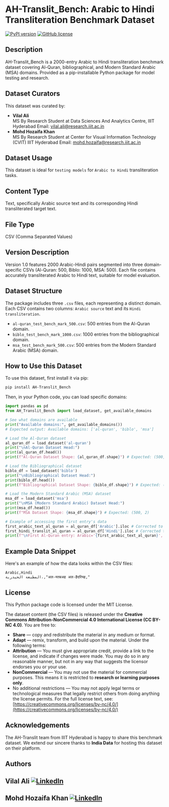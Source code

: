 # AH-Translit_Bench: Arabic to Hindi Transliteration Benchmark Dataset

[![PyPI version](https://badge.fury.io/py/AH-Translit_Bench.svg)](https://pypi.org/project/AH-Translit_Bench/)
[![GitHub license](https://img.shields.io/github/license/vilalali/AH-Translit-Bench.svg)](https://github.com/vilalali/AH-Translit-Bench/blob/main/LICENSE)

## Description

AH-Translit_Bench is a 2000-entry Arabic to Hindi transliteration benchmark dataset covering Al-Quran, bibliographical, and Modern Standard Arabic (MSA) domains. Provided as a pip-installable Python package for model testing and research.

## Dataset Curators

This dataset was curated by:
*   **Vilal Ali**  
    MS By Research Student at Data Sciences And Analytics Centre, IIIT Hyderabad
    Email: vilal.ali@research.iiit.ac.in
*   **Mohd Hozaifa Khan**  
    MS By Research Student at Center for Visual Information Technology (CVIT) IIIT Hyderabad
    Email: mohd.hozaifa@research.iiit.ac.in

## Dataset Usage

This dataset is ideal for `testing models` for `Arabic to Hindi` transliteration tasks.

## Content Type

Text, specifically Arabic source text and its corresponding Hindi transliterated target text.

## File Type
CSV (Comma Separated Values)

## Version Description

Version 1.0 features 2000 Arabic-Hindi pairs segmented into three domain-specific CSVs (Al-Quran: 500, Biblo: 1000, MSA: 500). Each file contains accurately transliterated Arabic to Hindi text, suitable for model evaluation.

## Dataset Structure

The package includes three `.csv` files, each representing a distinct domain. Each CSV contains two columns: `Arabic source` text and its `Hindi transliteration`.

*   `al-quran_test_bench_mark_500.csv`: 500 entries from the Al-Quran domain.
*   `biblo_test_bench_mark_1000.csv`: 1000 entries from the bibliographical domain.
*   `msa_test_bench_mark_500.csv`: 500 entries from the Modern Standard Arabic (MSA) domain.

## How to Use this Dataset

To use this dataset, first install it via pip:

```bash
pip install AH-Translit_Bench
```

Then, in your Python code, you can load specific domains:

```python
import pandas as pd
from AH_Translit_Bench import load_dataset, get_available_domains

# See what domains are available
print("Available domains:", get_available_domains())
# Expected output: Available domains: ['al-quran', 'biblo', 'msa']

# Load the Al-Quran dataset
al_quran_df = load_dataset('al-quran')
print("\nAl-Quran Dataset Head:")
print(al_quran_df.head())
print(f"Al-Quran Dataset Shape: {al_quran_df.shape}") # Expected: (500, 2)

# Load the Bibliographical dataset
biblo_df = load_dataset('biblo')
print("\nBibliographical Dataset Head:")
print(biblo_df.head())
print(f"Bibliographical Dataset Shape: {biblo_df.shape}") # Expected: (1000, 2)

# Load the Modern Standard Arabic (MSA) dataset
msa_df = load_dataset('msa')
print("\nMSA (Modern Standard Arabic) Dataset Head:")
print(msa_df.head())
print(f"MSA Dataset Shape: {msa_df.shape}") # Expected: (500, 2)

# Example of accessing the first entry's data
first_arabic_text_al_quran = al_quran_df['Arabic'].iloc # Corrected to access value
first_hindi_translit_al_quran = al_quran_df['Hindi'].iloc # Corrected to access value
print(f"\nFirst Al-Quran entry: Arabic='{first_arabic_text_al_quran}', Hindi='{first_hindi_translit_al_quran}'")
```

## Example Data Snippet

Here's an example of how the data looks within the CSV files:

```csv
Arabic,Hindi
المطبعة الحيدرية،,"अल-मतबअह अल-हैदरियह,"
```

## License

This Python package code is licensed under the MIT License.

The dataset content (the CSV files) is released under the **Creative Commons Attribution-NonCommercial 4.0 International License (CC BY-NC 4.0)**.
You are free to:
*   **Share** — copy and redistribute the material in any medium or format.
*   **Adapt** — remix, transform, and build upon the material.
Under the following terms:
*   **Attribution** — You must give appropriate credit, provide a link to the license, and indicate if changes were made. You may do so in any reasonable manner, but not in any way that suggests the licensor endorses you or your use.
*   **NonCommercial** — You may not use the material for commercial purposes. This means it is restricted to **research or learning purposes only**.
*   No additional restrictions — You may not apply legal terms or technological measures that legally restrict others from doing anything the license permits.
For the full license text, see: [https://creativecommons.org/licenses/by-nc/4.0/](https://creativecommons.org/licenses/by-nc/4.0/)


## Acknowledgements

The AH-Translit team from IIIT Hyderabad is happy to share this benchmark dataset. We extend our sincere thanks to **India Data** for hosting this dataset on their platform.

## Authors
**Vilal Ali** [![LinkedIn](https://img.shields.io/badge/LinkedIn-Profile-0077B5.svg?logo=linkedin&logoColor=white)](https://www.linkedin.com/in/vilal-ali/)
---
**Mohd Hozaifa Khan** [![LinkedIn](https://img.shields.io/badge/LinkedIn-Profile-0077B5.svg?logo=linkedin&logoColor=white)](https://www.linkedin.com/in/mohd-hozaifa-khan-361b7814a/)
---
